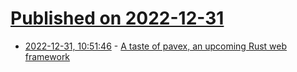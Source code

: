# [Published on 2022-12-31](index.md)

* [2022-12-31, 10:51:46](https://news.ycombinator.com/item?id=34195291) - [A taste of pavex, an upcoming Rust web framework](https://www.lpalmieri.com/posts/a-taste-of-pavex-rust-web-framework/)
